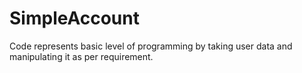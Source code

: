 # SimpleAccount
Code represents basic level of programming by taking user data and manipulating it as per requirement.
